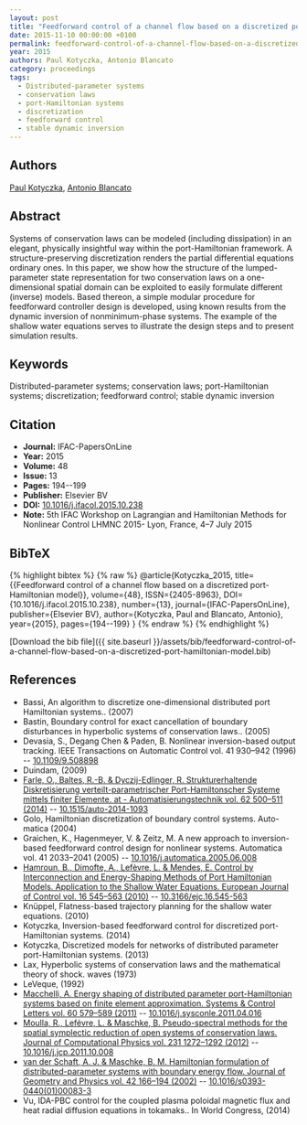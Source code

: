 ```yaml
---
layout: post
title: "Feedforward control of a channel flow based on a discretized port-Hamiltonian model"
date: 2015-11-10 00:00:00 +0100
permalink: feedforward-control-of-a-channel-flow-based-on-a-discretized-port-hamiltonian-model
year: 2015
authors: Paul Kotyczka, Antonio Blancato
category: proceedings
tags:
  - Distributed-parameter systems
  - conservation laws
  - port-Hamiltonian systems
  - discretization
  - feedforward control
  - stable dynamic inversion
---
```

 
## Authors
[Paul Kotyczka](authors/paul-kotyczka), [Antonio Blancato](authors/antonio-blancato)
 
## Abstract
Systems of conservation laws can be modeled (including dissipation) in an elegant, physically insightful way within the port-Hamiltonian framework. A structure-preserving discretization renders the partial differential equations ordinary ones. In this paper, we show how the structure of the lumped-parameter state representation for two conservation laws on a one-dimensional spatial domain can be exploited to easily formulate different (inverse) models. Based thereon, a simple modular procedure for feedforward controller design is developed, using known results from the dynamic inversion of nonminimum-phase systems. The example of the shallow water equations serves to illustrate the design steps and to present simulation results.
 
## Keywords
Distributed-parameter systems; conservation laws; port-Hamiltonian systems; discretization; feedforward control; stable dynamic inversion
 
## Citation
- **Journal:** IFAC-PapersOnLine
- **Year:** 2015
- **Volume:** 48
- **Issue:** 13
- **Pages:** 194--199
- **Publisher:** Elsevier BV
- **DOI:** [10.1016/j.ifacol.2015.10.238](https://doi.org/10.1016/j.ifacol.2015.10.238)
- **Note:** 5th IFAC Workshop on Lagrangian and Hamiltonian Methods for Nonlinear Control LHMNC 2015- Lyon, France, 4–7 July 2015
 
## BibTeX
{% highlight bibtex %}
{% raw %}
@article{Kotyczka_2015,
  title={{Feedforward control of a channel flow based on a discretized port-Hamiltonian model}},
  volume={48},
  ISSN={2405-8963},
  DOI={10.1016/j.ifacol.2015.10.238},
  number={13},
  journal={IFAC-PapersOnLine},
  publisher={Elsevier BV},
  author={Kotyczka, Paul and Blancato, Antonio},
  year={2015},
  pages={194--199}
}
{% endraw %}
{% endhighlight %}
 
[Download the bib file]({{ site.baseurl }}/assets/bib/feedforward-control-of-a-channel-flow-based-on-a-discretized-port-hamiltonian-model.bib)
 
## References
- Bassi, An algorithm to discretize one-dimensional distributed port Hamiltonian systems.. (2007)
- Bastin, Boundary control for exact cancellation of boundary disturbances in hyperbolic systems of conservation laws.. (2005)
- Devasia, S., Degang Chen & Paden, B. Nonlinear inversion-based output tracking. IEEE Transactions on Automatic Control vol. 41 930–942 (1996) -- [10.1109/9.508898](https://doi.org/10.1109/9.508898)
- Duindam, (2009)
- [Farle, O., Baltes, R.-B. & Dyczij-Edlinger, R. Strukturerhaltende Diskretisierung verteilt-parametrischer Port-Hamiltonscher Systeme mittels finiter Elemente. at - Automatisierungstechnik vol. 62 500–511 (2014)](strukturerhaltende-diskretisierung-verteilt-parametrischer-port-hamiltonscher-systeme-mittels-finiter-elemente) -- [10.1515/auto-2014-1093](https://doi.org/10.1515/auto-2014-1093)
- Golo, Hamiltonian discretization of boundary control systems. Auto-matica (2004)
- Graichen, K., Hagenmeyer, V. & Zeitz, M. A new approach to inversion-based feedforward control design for nonlinear systems. Automatica vol. 41 2033–2041 (2005) -- [10.1016/j.automatica.2005.06.008](https://doi.org/10.1016/j.automatica.2005.06.008)
- [Hamroun, B., Dimofte, A., Lefèvre, L. & Mendes, E. Control by Interconnection and Energy-Shaping Methods of Port Hamiltonian Models. Application to the Shallow Water Equations. European Journal of Control vol. 16 545–563 (2010)](control-by-interconnection-and-energy-shaping-methods-of-port-hamiltonian-models-application-to-the-shallow-water-equations) -- [10.3166/ejc.16.545-563](https://doi.org/10.3166/ejc.16.545-563)
- Knüppel, Flatness-based trajectory planning for the shallow water equations. (2010)
- Kotyczka, Inversion-based feedforward control for discretized port-Hamiltonian systems. (2014)
- Kotyczka, Discretized models for networks of distributed parameter port-Hamiltonian systems. (2013)
- Lax, Hyperbolic systems of conservation laws and the mathematical theory of shock. waves (1973)
- LeVeque, (1992)
- [Macchelli, A. Energy shaping of distributed parameter port-Hamiltonian systems based on finite element approximation. Systems &amp; Control Letters vol. 60 579–589 (2011)](energy-shaping-of-distributed-parameter-port-hamiltonian-systems-based-on-finite-element-approximation) -- [10.1016/j.sysconle.2011.04.016](https://doi.org/10.1016/j.sysconle.2011.04.016)
- [Moulla, R., Lefévre, L. & Maschke, B. Pseudo-spectral methods for the spatial symplectic reduction of open systems of conservation laws. Journal of Computational Physics vol. 231 1272–1292 (2012)](pseudo-spectral-methods-for-the-spatial-symplectic-reduction-of-open-systems-of-conservation-laws) -- [10.1016/j.jcp.2011.10.008](https://doi.org/10.1016/j.jcp.2011.10.008)
- [van der Schaft, A. J. & Maschke, B. M. Hamiltonian formulation of distributed-parameter systems with boundary energy flow. Journal of Geometry and Physics vol. 42 166–194 (2002)](hamiltonian-formulation-of-distributed-parameter-systems-with-boundary-energy-flow) -- [10.1016/s0393-0440(01)00083-3](https://doi.org/10.1016/s0393-0440(01)00083-3)
- Vu, IDA-PBC control for the coupled plasma poloidal magnetic flux and heat radial diffusion equations in tokamaks.. In World Congress, (2014)

